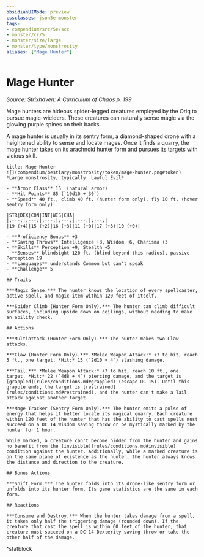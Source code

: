 ```yaml
---
obsidianUIMode: preview
cssclasses: json5e-monster
tags:
- compendium/src/5e/scc
- monster/cr/5
- monster/size/large
- monster/type/monstrosity
aliases: ["Mage Hunter"]
---
```

# Mage Hunter
*Source: Strixhaven: A Curriculum of Chaos p. 199*  

Mage hunters are hideous spider-legged creatures employed by the Oriq to pursue magic-wielders. These creatures can naturally sense magic via the glowing purple spines on their backs.

A mage hunter is usually in its sentry form, a diamond-shaped drone with a heightened ability to sense and locate mages. Once it finds a quarry, the mage hunter takes on its arachnoid hunter form and pursues its targets with vicious skill.

```ad-statblock
title: Mage Hunter
![](compendium/bestiary/monstrosity/token/mage-hunter.png#token)
*Large monstrosity, typically  Lawful Evil*

- **Armor Class** 15  (natural armor)
- **Hit Points** 85 (`10d10 + 30`)
- **Speed** 40 ft., climb 40 ft. (hunter form only), fly 10 ft. (hover sentry form only)

|STR|DEX|CON|INT|WIS|CHA|
|:---:|:---:|:---:|:---:|:---:|:---:|
|19 (+4)|15 (+2)|16 (+3)|11 (+0)|17 (+3)|10 (+0)|

- **Proficiency Bonus** +3
- **Saving Throws** Intelligence +3, Wisdom +6, Charisma +3
- **Skills** Perception +9, Stealth +5
- **Senses** blindsight 120 ft. (blind beyond this radius), passive Perception 19
- **Languages** understands Common but can't speak
- **Challenge** 5

## Traits

***Magic Sense.*** The hunter knows the location of every spellcaster, active spell, and magic item within 120 feet of itself.

***Spider Climb (Hunter Form Only).*** The hunter can climb difficult surfaces, including upside down on ceilings, without needing to make an ability check.

## Actions

***Multiattack (Hunter Form Only).*** The hunter makes two Claw attacks.

***Claw (Hunter Form Only).*** *Melee Weapon Attack:* +7 to hit, reach 5 ft., one target. *Hit:* 15 (`2d10 + 4`) slashing damage.

***Tail.*** *Melee Weapon Attack:* +7 to hit, reach 10 ft., one target. *Hit:* 22 (`4d8 + 4`) piercing damage, and the target is [grappled](rules/conditions.md#grappled) (escape DC 15). Until this grapple ends, the target is [restrained](rules/conditions.md#restrained), and the hunter can't make a Tail attack against another target.

***Mage Tracker (Sentry Form Only).*** The hunter emits a pulse of energy that helps it better locate its magical quarry. Each creature within 120 feet of the hunter that has the ability to cast spells must succeed on a DC 14 Wisdom saving throw or be mystically marked by the hunter for 1 hour.

While marked, a creature can't become hidden from the hunter and gains no benefit from the [invisible](rules/conditions.md#invisible) condition against the hunter. Additionally, while a marked creature is on the same plane of existence as the hunter, the hunter always knows the distance and direction to the creature.

## Bonus Actions

***Shift Form.*** The hunter folds into its drone-like sentry form or unfolds into its hunter form. Its game statistics are the same in each form.

## Reactions

***Consume and Destroy.*** When the hunter takes damage from a spell, it takes only half the triggering damage (rounded down). If the creature that cast the spell is within 60 feet of the hunter, that creature must succeed on a DC 14 Dexterity saving throw or take the other half of the damage.
```
^statblock